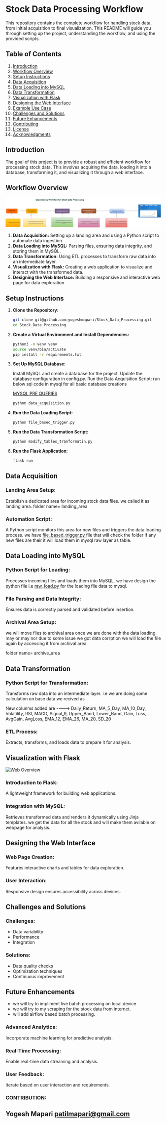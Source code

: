 # Stock Data Processing Workflow

This repository contains the complete workflow for handling stock data, from initial acquisition to final visualization. This README will guide you through setting up the project, understanding the workflow, and using the provided scripts.

## Table of Contents
1. [Introduction](#introduction)
2. [Workflow Overview](#workflow-overview)
3. [Setup Instructions](#setup-instructions)
4. [Data Acquisition](#data-acquisition)
5. [Data Loading into MySQL](#data-loading-into-mysql)
6. [Data Transformation](#data-transformation)
7. [Visualization with Flask](#visualization-with-flask)
8. [Designing the Web Interface](#designing-the-web-interface)
9. [Example Use Case](#example-use-case)
10. [Challenges and Solutions](#challenges-and-solutions)
11. [Future Enhancements](#future-enhancements)
12. [Contributing](#contributing)
13. [License](#license)
14. [Acknowledgments](#acknowledgments)

## Introduction

The goal of this project is to provide a robust and efficient workflow for processing stock data. This involves acquiring the data, loading it into a database, transforming it, and visualizing it through a web interface.

## Workflow Overview

![Workflow Overview](images/workflow_overview.png)
<!-- ![Workflow Overview](images/workflow_overview1.png) -->
1. **Data Acquisition:** Setting up a landing area and using a Python script to automate data ingestion.
2. **Data Loading into MySQL:** Parsing files, ensuring data integrity, and storing them in MySQL.
3. **Data Transformation:** Using ETL processes to transform raw data into an intermediate layer.
4. **Visualization with Flask:** Creating a web application to visualize and interact with the transformed data.
5. **Designing the Web Interface:** Building a responsive and interactive web page for data exploration.

## Setup Instructions

1. **Clone the Repository:**
   ```bash
   git clone git@github.com:yogeshmapari/Stock_Data_Processing.git
   cd Stock_Data_Processing
2. **Create a Virtual Environment and Install Dependencies:**

   ```bash
   python3 -m venv venv
   source venv/bin/activate
   pip install -r requirements.txt
3. **Set Up MySQL Database:**

   Install MySQL and create a database for the project.
   Update the database configuration in config.py.
   Run the Data Acquisition Script:
   run below sql code in mysql for all basic database creations

   [MYSQL PRE QUERIES](must_run_queries.sql.txt)


   ```bash
   python data_acquisition.py
4. **Run the Data Loading Script:**
    ```bash
   python file_based_trigger.py
5. **Run the Data Transformation Script:**

    ```bash
   python modify_tables_tranformatin.py
6. **Run the Flask Application:**

    ```bash
   flask run

## Data Acquisition

### Landing Area Setup:
Establish a dedicated area for incoming stock data files. we called it as landing area.
folder name= landing_area

### Automation Script:
A Python script monitors this area for new files and triggers the data loading process.
we have [file_based_trigger.py ](file_based_trigger.py) file that will check the folder if any new files are their it will load them in mysql raw layer as table.

## Data Loading into MySQL

### Python Script for Loading:
Processes incoming files and loads them into MySQL.
we have design the python file i.e [raw_load.py ](raw_load.py) for the loading file data to mysql.

### File Parsing and Data Integrity:
Ensures data is correctly parsed and validated before insertion.
### Archival Area Setup:
we will move files to archival area once we are done with the data loading. may or may nor due to some issue we got data corrption we will load the file again by accessing it from archival area. 

folder name= archive_area

## Data Transformation

### Python Script for Transformation:
Transforms raw data into an intermediate layer.
i.e we are doing some calculation on base data we recived as 

New colunms added are ----> Daily_Return,  MA_5_Day, MA_10_Day, Volatility, RSI, MACD, Signal_9, Upper_Band, Lower_Band, Gain, Loss, AvgGain, AvgLoss, EMA_12, EMA_26, MA_20, SD_20

### ETL Process:
Extracts, transforms, and loads data to prepare it for analysis.

## Visualization with Flask
![Web Overview](images/web_page.png)
### Introduction to Flask:
A lightweight framework for building web applications.

### Integration with MySQL:
Retrieves transformed data and renders it dynamically using Jinja templates.
we get the data for all the stock and will make them avilable on webpage for analysis.

## Designing the Web Interface

### Web Page Creation:
Features interactive charts and tables for data exploration.

### User Interaction:
Responsive design ensures accessibility across devices.


## Challenges and Solutions

### Challenges:
- Data variability
- Performance
- Integration

### Solutions:
- Data quality checks
- Optimization techniques
- Continuous improvement

## Future Enhancements
- we will try to impliment live batch processing on local device
- we will try to my scraping for the stock data from internet.
- will add airflow based batch processing.

### Advanced Analytics:
Incorporate machine learning for predictive analysis.

### Real-Time Processing:
Enable real-time data streaming and analysis.

### User Feedback:
Iterate based on user interaction and requirements.


### CONTRIBUTION:
## Yogesh Mapari  patilmapari@gmail.com